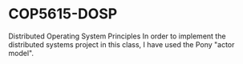# COP5615-DOSP
Distributed Operating System Principles
In order to implement the distributed systems project in this class, I have used the Pony "actor model".
